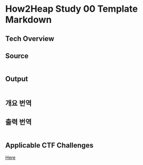 # How2Heap Study 00 Template Markdown

## Tech Overview



## Source

```c

```

## Output

```

```

## 개요 번역



## 출력 번역

```

```

## Applicable CTF Challenges

[Here]()